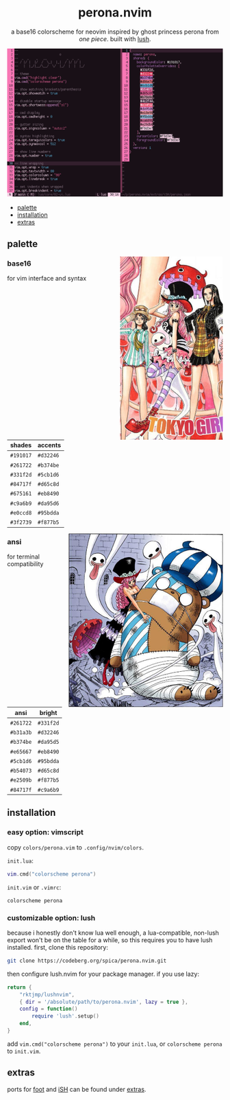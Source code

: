 <div align="center">

# perona.nvim

a base16 colorscheme for neovim inspired by ghost princess perona from *one piece*. built with [lush](https://github.com/rktjmp/lush.nvim/).

<img src="assets/grim.png" alt="perona" width="960">

</div>

+ <a href="#palette">palette</a>
+ <a href="#installation">installation</a>
+ <a href="extras">extras</a>

<a name="palette"></a>
## palette

<img src="assets/921-crop.jpeg" align="right" width="240px" alt="chapter 921">

### base16

for vim interface and syntax

| shades    | accents   |
| --------- | --------- |
| `#191017` | `#d32246` |
| `#261722` | `#b374be` |
| `#331f2d` | `#5cb1d6` |
| `#84717f` | `#d65c8d` |
| `#675161` | `#eb8490` |
| `#c9a6b9` | `#da95d6` |
| `#e0ccd8` | `#95bdda` |
| `#3f2739` | `#f877b5` |

<img src="assets/658-crop.jpeg" align="right" width="360px" alt="chapter 658">

### ansi

for terminal compatibility

| ansi      | bright    |
| --------- | --------- |
| `#261722` | `#331f2d` |
| `#b31a3b` | `#d32246` |
| `#b374be` | `#da95d5` |
| `#e65667` | `#eb8490` |
| `#5cb1d6` | `#95bdda` |
| `#b54073` | `#d65c8d` |
| `#e2509b` | `#f877b5` |
| `#84717f` | `#c9a6b9` |

<a name="installation"></a>
## installation

### easy option: vimscript

copy `colors/perona.vim` to `.config/nvim/colors`.

`init.lua`:

```lua
vim.cmd("colorscheme perona")
```

`init.vim` or `.vimrc`:

```vimscript
colorscheme perona
```

### customizable option: lush
because i honestly don't know lua well enough, a lua-compatible, non-lush export won't be on the table for a while, so this requires you to have lush installed. first, clone this repository:

```bash
git clone https://codeberg.org/spica/perona.nvim.git
```

then configure lush.nvim for your package manager. if you use lazy:

```lua
return {
    "rktjmp/lushnvim",
    { dir = '/absolute/path/to/perona.nvim', lazy = true },
    config = function()
        require 'lush'.setup()
    end,
}
```

add `vim.cmd("colorscheme perona")` to your `init.lua`, or `colorscheme perona` to `init.vim`.

<a name="extras"></a>
## extras

ports for [foot](https://codeberg.org/dnkl/foot) and [iSH](https://github.com/ish-app/ish) can be found under <a href="https://codeberg.org/spica/perona.nvim/src/branch/dev/extras">extras</a>.
